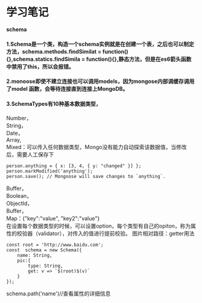 # 学习笔记
**schema**
#### 1.Schema是一个类，构造一个schema实例就是在创建一个表，之后也可以制定方法，schema.methods.findSimilat = function(){},schema.statics.findSimila = function(){},静态方法，但是在es6箭头函数中禁用了this，所以会报错。
#### 2.monoose即使不建立连接也可以调用models，因为mongose内部调缓存调用了model 函数，会等待连接直到连接上MongoDB。
#### 3.SchemaTypes有10种基本数据类型，  
Number，  
String，  
Date，  
Array,  
Mixed：可以传入任何数据类型，Mongo没有能力自动探索该数据值，当修改后，需要人工保存下  

```
person.anything = { x: [3, 4, { y: "changed" }] };
person.markModified('anything');
person.save(); // Mongoose will save changes to `anything`.

```

Buffer，  
Boolean，  
ObjectId，  
Buffer，  
Map：{"key":"value", "key2":"value"}  
在设置每个数据类型的时候，可以设置option，每个类型有自己的opiton，称为属性的校验器（validator），对传入的值进行提前校验。
图片相对路径：getter用法  
```
const root = 'http://www.baidu.com';
const  schema = new Schema({
    name: String,
    pic:{
        type: String,
        get: v => `$(root)$(v)`
    }
});

```
schema.path('name')//查看属性的详细信息


































